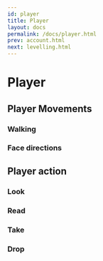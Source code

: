 ```yaml
---
id: player
title: Player
layout: docs
permalink: /docs/player.html
prev: account.html
next: levelling.html
---
```


# [<i class=icon-anchor></i>](#player)<a name=”player”>Player</a>

## [<i class=icon-anchor></i>](#player-movements)<a name=”player-movements”>Player Movements</a>

### [<i class=icon-anchor></i>](#player-movements-walk)<a name="player-movements-walk">Walking</a>

### [<i class=icon-anchor></i>](#player-movements-turn)<a name="player-movements-turn">Face directions</a>

## [<i class=icon-anchor></i>](#player-action)<a name=”player-action”>Player action</a>

### [<i class=icon-anchor></i>](#player-action-look)<a name=”player-action-look”>Look</a>

### [<i class=icon-anchor></i>](#player-action-read)<a name=”player-action-read”>Read</a>

### [<i class=icon-anchor></i>](#player-action-take)<a name=”player-action-take”>Take</a>

### [<i class=icon-anchor></i>](#player-action-drop)<a name=”player-action-drop”>Drop</a>
